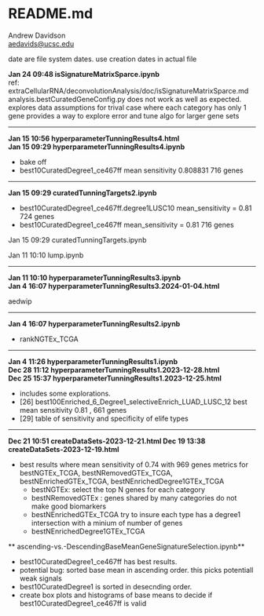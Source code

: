 # README.md
Andrew Davidson  
aedavids@ucsc.edu  


date are file system dates. use creation dates in actual file

**Jan 24 09:48 isSignatureMatrixSparce.ipynb**  
  ref: extraCellularRNA/deconvolutionAnalysis/doc/isSignatureMatrixSparce.md
  analysis.bestCuratedGeneConfig.py does not work as well as expected. 
  explores data assumptions for trival case where each category has only 1 gene
  provides a way to explore error and tune algo for larger gene sets
  
***
**Jan 15 10:56 hyperparameterTunningResults4.html**  
**Jan 15 09:29 hyperparameterTunningResults4.ipynb**  

- bake off
- best10CuratedDegree1_ce467ff	mean sensitivity 0.808831  	716	genes


***
**Jan 15 09:29 curatedTunningTargets2.ipynb**  

- best10CuratedDegree1_ce467ff.degree1LUSC10	mean_sensitivity = 0.81 724 genes
- best10CuratedDegree1_ce467ff	                mean_sensitivity = 0.81 716 genes

Jan 15 09:29 curatedTunningTargets.ipynb

Jan 11 10:10 lump.ipynb

***
**Jan 11 10:10 hyperparameterTunningResults3.ipynb**  
**Jan  4 16:07 hyperparameterTunningResults3.2024-01-04.html**  

aedwip 

***
**Jan  4 16:07 hyperparameterTunningResults2.ipynb**  

- rankNGTEx_TCGA

***
**Jan  4 11:26 hyperparameterTunningResults1.ipynb**  
**Dec 28 11:12 hyperparameterTunningResults1.2023-12-28.html**  
**Dec 25 15:37 hyperparameterTunningResults1.2023-12-25.html**  

- includes some explorations. 
- [26] best100Enriched_6_Degree1_selectiveEnrich_LUAD_LUSC_12 best mean sensitivity 0.81 ,  661 genes
- [29] table of sensitivity and specificity of elife types

*** 
**Dec 21 10:51 createDataSets-2023-12-21.html Dec 19 13:38 createDataSets-2023-12-19.html**  

-  best results where mean sensitivity of 0.74 with 969 genes
   metrics for bestNGTEx_TCGA, bestNRemovedGTEx_TCGA, bestNEnrichedGTEx_TCGA, bestNEnrichedDegree1GTEx_TCGA
   * bestNGTEx: select the top N genes for each category
   * bestNRemovedGTEx : genes shared by many categories do not make good biomarkers
   * bestNEnrichedGTEx_TCGA  try to insure each type has a degree1 intersection with a minium of number of genes
   * bestNEnrichedDegree1GTEx_TCGA
    
    
    
** ascending-vs.-DescendingBaseMeanGeneSignatureSelection.ipynb**  
- best10CuratedDegree1_ce467ff has best results. 
- potential bug: sorted base mean in ascending order. this picks potentiall weak signals
- best10CuratedDegree1 is sorted in desecnding order.
- create box plots and histograms of base means to decide if best10CuratedDegree1_ce467ff is valid
